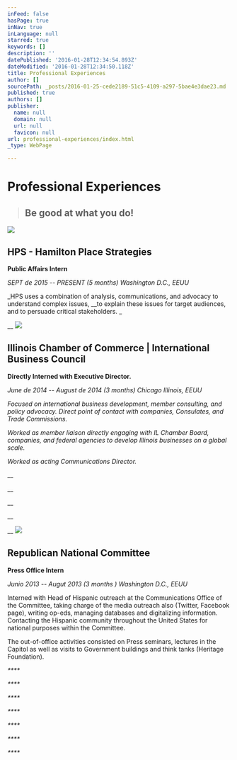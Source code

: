 ```yaml
---
inFeed: false
hasPage: true
inNav: true
inLanguage: null
starred: true
keywords: []
description: ''
datePublished: '2016-01-28T12:34:54.893Z'
dateModified: '2016-01-28T12:34:50.118Z'
title: Professional Experiences
author: []
sourcePath: _posts/2016-01-25-cede2189-51c5-4109-a297-5bae4e3dae23.md
published: true
authors: []
publisher:
  name: null
  domain: null
  url: null
  favicon: null
url: professional-experiences/index.html
_type: WebPage

---
```

# Professional Experiences

> ## Be good at what you do!

![](https://s3-us-west-2.amazonaws.com/the-grid-img/p/20d1eb96dffa1d9f381e4959d049d68ae025675a.png)

## HPS - Hamilton Place Strategies

**Public Affairs Intern**

_SEPT de 2015 -- PRESENT (5 months)  Washington D.C., EEUU_

_HPS uses a combination of analysis, communications, and advocacy to understand complex issues, __to explain these issues for target audiences, and to persuade critical stakeholders. _

__
![](https://s3-us-west-2.amazonaws.com/the-grid-img/p/3499dbe9aa1cf0b58537ab978630b2a6acbafa01.jpg)

## Illinois Chamber of Commerce | International Business Council

**Directly Interned with Executive Director.**

_June de 2014 -- August de 2014 (3 months) Chicago Illinois, EEUU_

_Focused on international business development, member consulting, and policy advocacy. Direct point of contact with companies, Consulates, and Trade Commissions._

_Worked as member liaison directly engaging with IL Chamber Board, companies, and federal agencies to develop Illinois businesses on a global scale._

_Worked as acting Communications Director._

__

__

__

__

__
![](https://s3-us-west-2.amazonaws.com/the-grid-img/p/6076d50b6f8ec985bda995617a57df7a97253635.png)

## Republican National Committee

**Press Office Intern**

_Junio 2013 -- Augut 2013 (3 months ) Washington D.C., EEUU_

Interned with Head of Hispanic outreach at the Communications Office of the Committee, taking charge of the media outreach also (Twitter, Facebook page), writing op-eds, managing databases and digitalizing information. Contacting the Hispanic community throughout the United States for national purposes within the Committee. 

The out-of-office activities consisted on Press seminars, lectures in the Capitol as well as visits to Government buildings and think tanks (Heritage Foundation).

_****_

_****_

_****_

_****_

_****_

_****_

_****_
